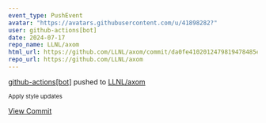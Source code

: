 ```yaml
---
event_type: PushEvent
avatar: "https://avatars.githubusercontent.com/u/41898282?"
user: github-actions[bot]
date: 2024-07-17
repo_name: LLNL/axom
html_url: https://github.com/LLNL/axom/commit/da0fe4102012479819478485e0c341369f619f67
repo_url: https://github.com/LLNL/axom
---
```


<a href='https://github.com/github-actions[bot]' target='_blank'>github-actions[bot]</a> pushed to <a href='https://github.com/LLNL/axom' target='_blank'>LLNL/axom</a>

<small>Apply style updates</small>

<a href='https://github.com/LLNL/axom/commit/da0fe4102012479819478485e0c341369f619f67' target='_blank'>View Commit</a>